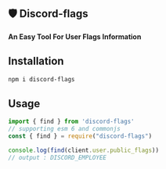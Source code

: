 ## 🛡 Discord-flags

**An Easy Tool For User Flags Information**

## Installation

```bash
npm i discord-flags
```

## Usage

```js
import { find } from 'discord-flags'
// supporting esm 6 and commonjs
const { find } = require("discord-flags")

console.log(find(client.user.public_flags))
// output : DISCORD_EMPLOYEE
```